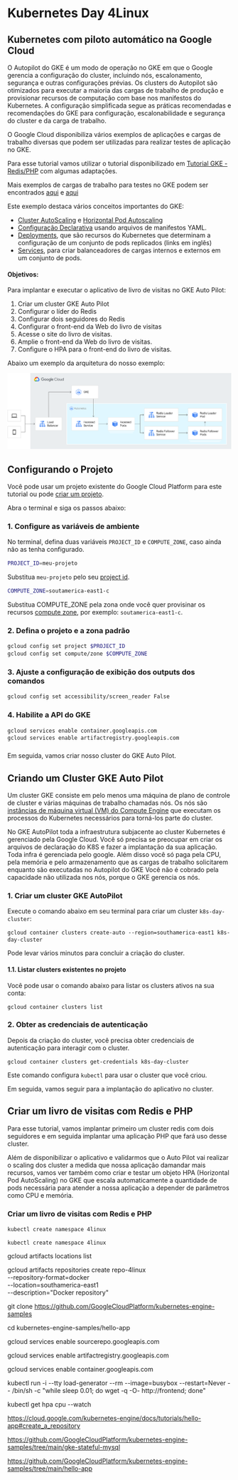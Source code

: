 # Kubernetes Day 4Linux

## Kubernetes com piloto automático na Google Cloud

O Autopilot do GKE é um modo de operação no GKE em que o Google gerencia a configuração do cluster, incluindo nós, escalonamento, segurança e outras configurações prévias. Os clusters do Autopilot são otimizados para executar a maioria das cargas de trabalho de produção e provisionar recursos de computação com base nos manifestos do Kubernetes. A configuração simplificada segue as práticas recomendadas e recomendações do GKE para configuração, escalonabilidade e segurança do cluster e da carga de trabalho.

O Google Cloud disponibiliza vários exemplos de aplicações e cargas de trabalho diversas que podem ser utilizadas para realizar testes de aplicação no GKE.

Para esse tutorial vamos utilizar o tutorial disponibilizado em [Tutorial GKE - Redis/PHP](https://cloud.google.com/kubernetes-engine/docs/tutorials/guestbook) com algumas adaptações.

Mais exemplos de cargas de trabalho para testes no GKE podem ser encontrados [aqui](https://cloud.google.com/kubernetes-engine/docs/samples) e [aqui](https://github.com/GoogleCloudPlatform/kubernetes-engine-samples)

Este exemplo destaca vários conceitos importantes do GKE:

- [Cluster AutoScaling](https://cloud.google.com/kubernetes-engine/docs/concepts/cluster-autoscaler?hl=pt-br) e [Horizontal Pod Autoscaling](https://kubernetes.io/docs/tasks/run-application/horizontal-pod-autoscale/)
- [Configuração Declarativa](https://kubernetes.io/docs/tasks/manage-kubernetes-objects/declarative-config) usando arquivos de manifestos YAML.
- [Deployments](https://kubernetes.io/docs/concepts/workloads/controllers/deployment), que são recursos do Kubernetes que determinam a configuração de um conjunto de pods replicados (links em inglês)
- [Services](https://kubernetes.io/docs/concepts/services-networking/service), para criar balanceadores de cargas internos e externos em um conjunto de pods.

#### Objetivos:

Para implantar e executar o aplicativo de livro de visitas no GKE Auto Pilot:

1. Criar um cluster GKE Auto Pilot
1. Configurar o líder do Redis
1. Configurar dois seguidores do Redis
1. Configurar o front-end da Web do livro de visitas
1. Acesse o site do livro de visitas.
1. Amplie o front-end da Web do livro de visitas.
1. Configure o HPA para o front-end do livro de visitas.

Abaixo um exemplo da arquitetura do nosso exemplo:

![Diagrama Projeto](./images/guestbook_diagram.svg)

## Configurando o Projeto

Você pode usar um projeto existente do Google Cloud Platform para este tutorial ou pode [criar um projeto](https://cloud.google.com/resource-manager/docs/creating-managing-projects#creating_a_project).

Abra o <walkthrough-editor-spotlight spotlightId="menu-terminal">terminal</walkthrough-editor-spotlight> e siga os passos abaixo:

### 1. Configure as variáveis de ambiente

No terminal, defina duas variáveis `PROJECT_ID` e `COMPUTE_ZONE`, caso ainda não as tenha configurado.

```bash
PROJECT_ID=meu-projeto
```
Substitua `meu-projeto` pelo seu [project id](https://support.google.com/cloud/answer/6158840).

```bash
COMPUTE_ZONE=soutamerica-east1-c
```
Substitua COMPUTE_ZONE pela zona onde você quer provisinar os recursos [compute zone](https://cloud.google.com/compute/docs/regions-zones#available), por exemplo: `soutamerica-east1-c`.

### 2. Defina o projeto e a zona padrão
```bash
gcloud config set project $PROJECT_ID
gcloud config set compute/zone $COMPUTE_ZONE
```

### 3. Ajuste a configuração de exibição dos outputs dos comandos

```bash
gcloud config set accessibility/screen_reader False
```

### 4. Habilite a API do GKE

```bash
gcloud services enable container.googleapis.com
gcloud services enable artifactregistry.googleapis.com
```

### 

Em seguida, vamos criar nosso cluster do GKE Auto Pilot.


## Criando um Cluster GKE Auto Pilot

Um cluster GKE consiste em pelo menos uma máquina de plano de controle de cluster e várias máquinas de trabalho chamadas nós. Os nós são [instâncias de máquina virtual (VM) do Compute Engine](https://cloud.google.com/compute/docs/instances) que executam os processos do Kubernetes necessários para torná-los parte do cluster.

No GKE AutoPilot toda a infraestrutura subjacente ao cluster Kubernetes é gerenciado pela Google Cloud. Você só precisa se preocupar em criar os arquivos de declaração do K8S e fazer a implantação da sua aplicação. Toda infra é gerenciada pelo google. Além disso você só paga pela CPU, pela memória e pelo armazenamento que as cargas de trabalho solicitarem enquanto são executadas no Autopilot do GKE Você não é cobrado pela capacidade não utilizada nos nós, porque o GKE gerencia os nós.

### 1. Criar um cluster GKE AutoPilot

Execute o comando abaixo em seu terminal para criar um cluster `k8s-day-cluster`:

```
gcloud container clusters create-auto --region=southamerica-east1 k8s-day-cluster
```

Pode levar vários minutos para concluir a criação do cluster.

#### 1.1. Listar clusters existentes no projeto

Você pode usar o comando abaixo para listar os clusters ativos na sua conta:

```
gcloud container clusters list
```

### 2. Obter as credenciais de autenticação

Depois da criação do cluster, você precisa obter credenciais de autenticação para interagir com o cluster.

```
gcloud container clusters get-credentials k8s-day-cluster
```

Este comando configura `kubectl` para usar o cluster que você criou.


Em seguida, vamos seguir para a implantação do aplicativo no cluster.

## Criar um livro de visitas com Redis e PHP

Para esse tutorial, vamos implantar primeiro um cluster redis com dois seguidores e em seguida implantar uma aplicação PHP que fará uso desse cluster. 

Além de disponibilizar o aplicativo e validarmos que o Auto Pilot vai realizar o scaling dos cluster a medida que nossa aplicação damandar mais recursos, vamos ver também como criar e testar um objeto HPA (Horizontal Pod AutoScaling) no GKE que escala automaticamente a quantidade de pods necessária para atender a nossa aplicação a depender de parâmetros como CPU e memória.


### Criar um livro de visitas com Redis e PHP





```
kubectl create namespace 4linux
```

```
kubectl create namespace 4linux
```

gcloud artifacts locations list


gcloud artifacts repositories create repo-4linux \
   --repository-format=docker \
   --location=southamerica-east1 \
   --description="Docker repository"


git clone https://github.com/GoogleCloudPlatform/kubernetes-engine-samples

cd kubernetes-engine-samples/hello-app


gcloud services enable sourcerepo.googleapis.com

gcloud services enable artifactregistry.googleapis.com

gcloud services enable container.googleapis.com


kubectl run -i --tty load-generator --rm --image=busybox --restart=Never -- /bin/sh -c "while sleep 0.01; do wget -q -O- http://frontend; done"

kubectl get hpa cpu --watch


https://cloud.google.com/kubernetes-engine/docs/tutorials/hello-app#create_a_repository

https://github.com/GoogleCloudPlatform/kubernetes-engine-samples/tree/main/gke-stateful-mysql

https://github.com/GoogleCloudPlatform/kubernetes-engine-samples/tree/main/hello-app
